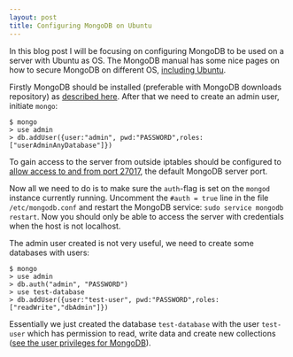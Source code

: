 ```yaml
---
layout: post
title: Configuring MongoDB on Ubuntu
---
```

In this blog post I will be focusing on configuring MongoDB to be used on a server with Ubuntu as OS. The MongoDB manual has some nice pages on how to secure MongoDB on different OS, [including Ubuntu](http://docs.mongodb.org/manual/administration/security/). 

Firstly MongoDB should be installed (preferable with MongoDB downloads repository) as [described here](http://docs.mongodb.org/manual/tutorial/install-mongodb-on-ubuntu/). After that we need to create an admin user, initiate `mongo`:

	$ mongo
	> use admin
	> db.addUser({user:"admin", pwd:"PASSWORD",roles:["userAdminAnyDatabase"]})
	
To gain access to the server from outside iptables should be configured to [allow access to and from port 27017](http://docs.mongodb.org/manual/tutorial/configure-linux-iptables-firewall/), the default MongoDB server port.

Now all we need to do is to make sure the `auth`-flag is set on the `mongod` instance currently running. Uncomment the `#auth = true` line in the file `/etc/mongodb.conf` and restart the MongoDB service: `sudo service mongodb restart`. Now you should only be able to access the server with credentials when the host is not localhost.

The admin user created is not very useful, we need to create some databases with users:

	$ mongo
	> use admin
	> db.auth("admin", "PASSWORD")
	> use test-database
	> db.addUser({user:"test-user", pwd:"PASSWORD",roles:["readWrite","dbAdmin"]})
	
Essentially we just created the database `test-database` with the user `test-user` which has permission to read, write data and create new collections ([see the user privileges for MongoDB](http://docs.mongodb.org/manual/reference/user-privileges/)).
